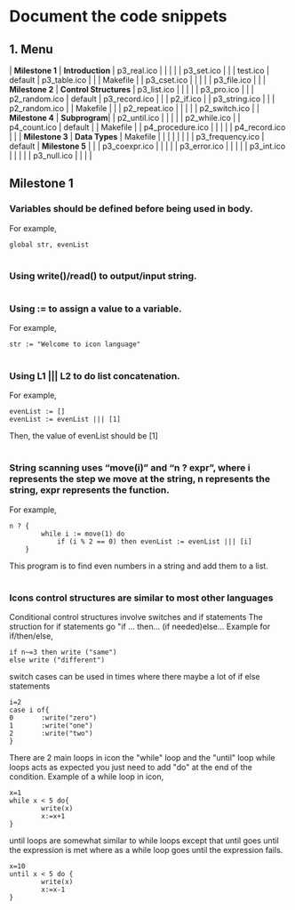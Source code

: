 # Document the code snippets

## 1. Menu

| **Milestone 1**   | **Introduction**       | p3_real.ico      |               |
|                   |                        | p3_set.ico       |               |
| test.ico          | default                | p3_table.ico     |               |
| Makefile          |                        | p3_cset.ico      |               |
|                   |                        | p3_file.ico      |               |
| **Milestone 2**   | **Control Structures** | p3_list.ico      |               |
|                   |                        | p3_pro.ico       |               |
| p2_random.ico     | default                | p3_record.ico    |               |
| p2_if.ico         |                        | p3_string.ico    |               |
| p2_random.ico     |                        | Makefile         |               |
| p2_repeat.ico     |                        |                  |               |
| p2_switch.ico     |                        | **Milestone 4**  | **Subprogram**|
| p2_until.ico      |                        |                  |               |
| p2_while.ico      |                        | p4_count.ico     | default       |
| Makefile          |                        | p4_procedure.ico |               |
|                   |                        | p4_record.ico    |               |
| **Milestone 3**   | **Data Types**         | Makefile         |               |
|                   |                        |                  |               |
| p3_frequency.ico  | default                | **Milestone 5**  |               |
| p3_coexpr.ico     |                        |                  |               |
| p3_error.ico      |                        |                  |               |
| p3_int.ico        |                        |                  |               |
| p3_null.ico       |                        |                  |               |





## Milestone 1

### Variables should be defined before being used in body.
For example,
```
global str, evenList
```
#
### Using write()/read() to output/input string.
#
### Using := to assign a value to a variable.
For example,
```
str := "Welcome to icon language"
```
#
### Using L1 ||| L2 to do list concatenation.
For example,
```
evenList := []
evenList := evenList ||| [1]
```
Then, the value of evenList should be [1]
#
### String scanning uses “move(i)” and “n ? expr”, where i represents the step we move at the string, n represents the string, expr represents the function.
For example,
```
n ? {
        while i := move(1) do
            if (i % 2 == 0) then evenList := evenList ||| [i]
    } 
```
This program is to find even numbers in a string and add them to a list.
#
### Icons control structures are similar to most other languages
Conditional control structures involve switches and if statements
The struction for if statements go "if ... then... (if needed)else...
Example for if/then/else,
```
if n~=3 then write ("same") 
else write ("different")
```
switch cases can be used in times where there maybe a lot of if else statements
```
i=2
case i of{
0       :write("zero")
1       :write("one")
2       :write("two")
}
```
There are 2 main loops in icon the "while" loop and the "until" loop
while loops acts as expected you just need to add "do" at the end of the condition.
Example of a while loop in icon,
```
x=1
while x < 5 do{
        write(x)
        x:=x+1
}
```
until loops are somewhat similar to while loops except that until goes until the expression is met where as a while loop goes until the expression fails.
```
x=10
until x < 5 do {
        write(x)
        x:=x-1
}
```
#
